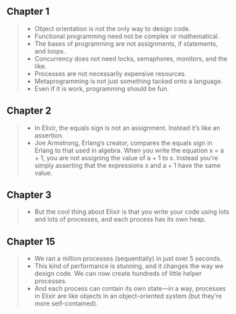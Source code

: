 ## Chapter 1 

> - Object orientation is not the only way to design code.
> - Functional programming need not be complex or mathematical.
> - The bases of programming are not assignments, if statements, and loops.
> - Concurrency does not need locks, semaphores, monitors, and the like.
> - Processes are not necessarily expensive resources.
> - Metaprogramming is not just something tacked onto a language.
> - Even if it is work, programming should be fun.

## Chapter 2

> - In Elixir, the equals sign is not an assignment. Instead it’s like an assertion.
> - Joe Armstrong, Erlang’s creator, compares the equals sign in Erlang to that
used in algebra. When you write the equation x = a + 1, you are not assigning
the value of a + 1 to x. Instead you’re simply asserting that the expressions
x and a + 1 have the same value.

## Chapter 3
> - But the cool thing about Elixir is that you write your code using lots and lots of processes, and each process has its own heap.

## Chapter 15

> - We ran a million processes (sequentially) in just over 5 seconds.
> - This kind of performance is stunning, and it changes the way we design code. We can now create hundreds of little helper processes.
> - And each process can contain its own state—in a way, processes in Elixir are like objects in an object-oriented system (but they’re more self-contained).